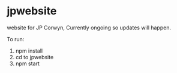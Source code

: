 # jpwebsite
 website for JP Corwyn, Currently ongoing so updates will happen.


 To run:

 1. npm install
 2. cd to jpwebsite
 3. npm start
